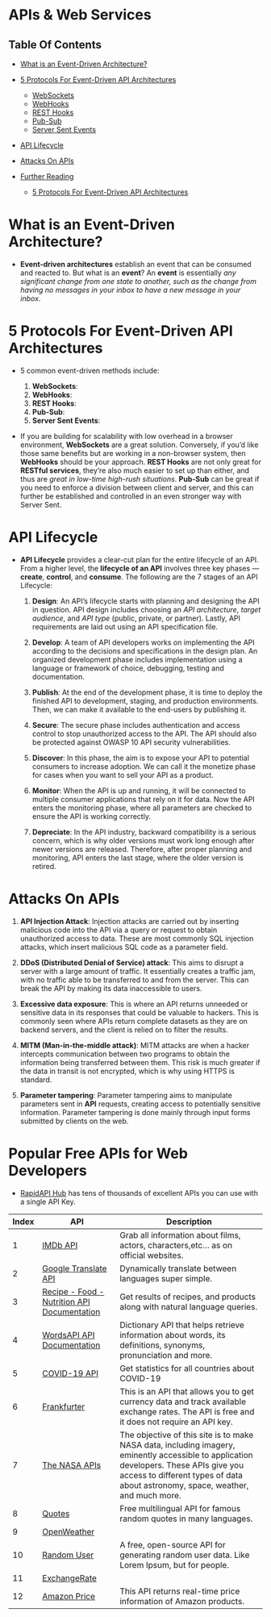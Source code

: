 # APIs & Web Services

## Table Of Contents
- [What is an Event-Driven Architecture?](#What-is-an-Event-Driven-Architecture?)

- [5 Protocols For Event-Driven API Architectures](#5-Protocols-For-Event-Driven-API-Architectures)
    - [WebSockets](https://github.com/nyangweso-rodgers/Computer_Science_Concepts/tree/master/System_Design_Principles/APIs_and_Web_Services/Websockets)
    - [WebHooks](https://github.com/nyangweso-rodgers/Computer_Science_Concepts/tree/master/System_Design_Principles/APIs_and_Web_Services/WebHooks)
    - [REST Hooks]()
    - [Pub-Sub]()
    - [Server Sent Events]()

- [API Lifecycle](#API-Lifecycle)
- [Attacks On APIs](#Attacks-On-APIs)
- [Further Reading]()
    - [5 Protocols For Event-Driven API Architectures](https://nordicapis.com/5-protocols-for-event-driven-api-architectures/)

# What is an Event-Driven Architecture?
* __Event-driven architectures__ establish an event that can be consumed and reacted to. But what is an __event__? An __event__ is essentially _any significant change from one state to another, such as the change from having no messages in your inbox to have a new message in your inbox_.
# 5 Protocols For Event-Driven API Architectures
* 5 common event-driven methods include:
    1. __WebSockets__:
    2. __WebHooks__:
    3. __REST Hooks__:
    4. __Pub-Sub__:
    5. __Server Sent Events__:

* If you are building for scalability with low overhead in a browser environment, __WebSockets__ are a great solution. Conversely, if you’d like those same benefits but are working in a non-browser system, then __WebHooks__ should be your approach. __REST Hooks__ are not only great for __RESTful services__, they’re also much easier to set up than either, and thus are _great in low-time high-rush situations_. __Pub-Sub__ can be great if you need to enforce a division between client and server, and this can further be established and controlled in an even stronger way with Server Sent.



# API Lifecycle
* __API Lifecycle__ provides a clear-cut plan for the entire lifecycle of an API. From a higher level, the __lifecycle of an API__ involves three key phases — __create__, __control__, and __consume__. The following are the 7 stages of an API Lifecycle:

    1. __Design__: An API’s lifecycle starts with planning and designing the API in question. API design includes choosing an _API architecture_, _target audience_, and _API type_ (public, private, or partner). Lastly, API requirements are laid out using an API specification file.

    2. __Develop__: A team of API developers works on implementing the API according to the decisions and specifications in the design plan. An organized development phase includes implementation using a language or framework of choice, debugging, testing and documentation.

    3. __Publish__: At the end of the development phase, it is time to deploy the finished API to development, staging, and production environments. Then, we can make it available to the end-users by publishing it.

    4. __Secure__: The secure phase includes authentication and access control to stop unauthorized access to the API. The API should also be protected against OWASP 10 API security vulnerabilities.

    5. __Discover__: In this phase, the aim is to expose your API to potential consumers to increase adoption. We can call it the monetize phase for cases when you want to sell your API as a product.

    6. __Monitor__: When the API is up and running, it will be connected to multiple consumer applications that rely on it for data. Now the API enters the monitoring phase, where all parameters are checked to ensure the API is working correctly.

    7. __Depreciate__: In the API industry, backward compatibility is a serious concern, which is why older versions must work long enough after newer versions are released. Therefore, after proper planning and monitoring, API enters the last stage, where the older version is retired.

# Attacks On APIs
1. __API Injection Attack__: Injection attacks are carried out by inserting malicious code into the API via a query or request to obtain unauthorized access to data. These are most commonly SQL injection attacks, which insert malicious SQL code as a parameter field.

2. __DDoS (Distributed Denial of Service) attack__: This aims to disrupt a server with a large amount of traffic. It essentially creates a traffic jam, with no traffic able to be transferred to and from the server. This can break the API by making its data inaccessible to users.

3. __Excessive data exposure__: This is where an API returns unneeded or sensitive data in its responses that could be valuable to hackers. This is commonly seen where APIs return complete datasets as they are on backend servers, and the client is relied on to filter the results.

4. __MITM (Man-in-the-middle attack)__: MITM attacks are when a hacker intercepts communication between two programs to obtain the information being transferred between them. This risk is much greater if the data in transit is not encrypted, which is why using HTTPS is standard.

5. __Parameter tampering__: Parameter tampering aims to manipulate parameters sent in __API__ requests, creating access to potentially sensitive information. Parameter tampering is done mainly through input forms submitted by clients on the web.

# Popular Free APIs for Web Developers
* [RapidAPI Hub](https://rapidapi.com/hub?utm_source=twitter.com%2FRapid_API&utm_medium=DevRel&utm_campaign=DevRel) has tens of thousands of excellent APIs you can use with a single API Key.

Index | API | Description
| ----------- | -------------- | ----------------- |
1 | [IMDb API](https://rapidapi.com/apidojo/api/imdb8/) | Grab all information about films, actors, characters,etc… as on official websites.
2 | [Google Translate API](https://rapidapi.com/googlecloud/api/google-translate1/) | Dynamically translate between languages super simple.
3 | [Recipe - Food - Nutrition API Documentation](https://rapidapi.com/spoonacular/api/recipe-food-nutrition/) | Get results of recipes, and products along with natural language queries.
4 | [WordsAPI API Documentation](https://rapidapi.com/dpventures/api/wordsapi/) | Dictionary API that helps retrieve information about words, its definitions, synonyms, pronunciation and more.
5 | [COVID-19 API](https://rapidapi.com/api-sports/api/covid-193/) | Get statistics for all countries about COVID-19
6 | [Frankfurter](https://www.frankfurter.app/) | This is an API that allows you to get currency data and track available exchange rates. The API is free and it does not require an API key.
7 | [The NASA APIs](https://api.nasa.gov/) | The objective of this site is to make NASA data, including imagery, eminently accessible to application developers. These APIs give you access to different types of data about astronomy, space, weather, and much more.
8 | [Quotes](https://rapidapi.com/martin.svoboda/api/quotes15/?utm_source=twitter.com%2FRapid_API&utm_medium=DevRel&utm_campaign=DevRel) | Free multilingual API for famous random quotes in many languages.
9 | [OpenWeather](https://t.co/pi4UPr7iOx) | 
10 | [Random User](https://randomuser.me/) | A free, open-source API for generating random user data. Like Lorem Ipsum, but for people.
11 | [ExchangeRate](https://www.exchangerate-api.com/) | 
12 | [Amazon Price](https://rapidapi.com/ajmorenodelarosa/api/amazon-price1/pricing) | This API returns real-time price information of Amazon products.